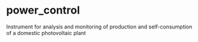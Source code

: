 # power_control
 Instrument for analysis and monitoring of production and self-consumption of a domestic photovoltaic plant 
